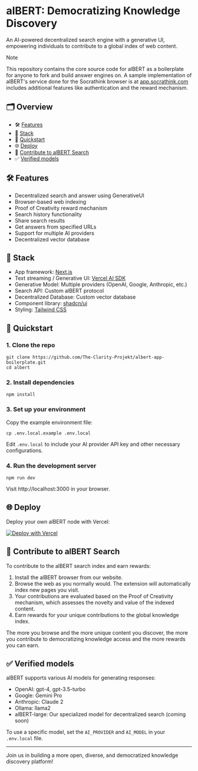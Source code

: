 # alBERT: Democratizing Knowledge Discovery

An AI-powered decentralized search engine with a generative UI, empowering individuals to contribute to a global index of web content.

> [!NOTE]
> This repository contains the core source code for alBERT as a boilerplate for anyone to fork and build answer engines on. A sample implementation of alBERT's service done for the Socrathink browser is at [app.socrathink.com](https://app.socrathink.com) includes additional features like authentication and the reward mechanism.

## 🗂️ Overview

- 🛠 [Features](#-features)
- 🧱 [Stack](#-stack)
- 🚀 [Quickstart](#-quickstart)
- 🌐 [Deploy](#-deploy)
- 🔎 [Contribute to alBERT Search](#-contribute-to-albert-search)
- ✅ [Verified models](#-verified-models)

## 🛠 Features

- Decentralized search and answer using GenerativeUI
- Browser-based web indexing
- Proof of Creativity reward mechanism
- Search history functionality
- Share search results
- Get answers from specified URLs
- Support for multiple AI providers
- Decentralized vector database

## 🧱 Stack

- App framework: [Next.js](https://nextjs.org/)
- Text streaming / Generative UI: [Vercel AI SDK](https://sdk.vercel.ai/docs)
- Generative Model: Multiple providers (OpenAI, Google, Anthropic, etc.)
- Search API: Custom alBERT protocol
- Decentralized Database: Custom vector database
- Component library: [shadcn/ui](https://ui.shadcn.com/)
- Styling: [Tailwind CSS](https://tailwindcss.com/)

## 🚀 Quickstart

### 1. Clone the repo

```
git clone https://github.com/The-Clarity-Projekt/albert-app-boilerplate.git
cd albert
```

### 2. Install dependencies

```
npm install
```

### 3. Set up your environment

Copy the example environment file:

```
cp .env.local.example .env.local
```

Edit `.env.local` to include your AI provider API key and other necessary configurations.

### 4. Run the development server

```
npm run dev
```

Visit http://localhost:3000 in your browser.

## 🌐 Deploy

Deploy your own alBERT node with Vercel:

[![Deploy with Vercel](https://vercel.com/button)](https://vercel.com/new/clone?repository-url=https%3A%2F%2Fgithub.com%2FThe-Clarity-Projekt%2F/albert-app-boilerplate)

## 🔎 Contribute to alBERT Search

To contribute to the alBERT search index and earn rewards:

1. Install the alBERT browser from our website.
2. Browse the web as you normally would. The extension will automatically index new pages you visit.
3. Your contributions are evaluated based on the Proof of Creativity mechanism, which assesses the novelty and value of the indexed content.
4. Earn rewards for your unique contributions to the global knowledge index.

The more you browse and the more unique content you discover, the more you contribute to democratizing knowledge access and the more rewards you can earn.

## ✅ Verified models

alBERT supports various AI models for generating responses:

- OpenAI: gpt-4, gpt-3.5-turbo
- Google: Gemini Pro
- Anthropic: Claude 2
- Ollama: llama2
- alBERT-large: Our specialized model for decentralized search (coming soon)

To use a specific model, set the `AI_PROVIDER` and `AI_MODEL` in your `.env.local` file.

---

Join us in building a more open, diverse, and democratized knowledge discovery platform!
